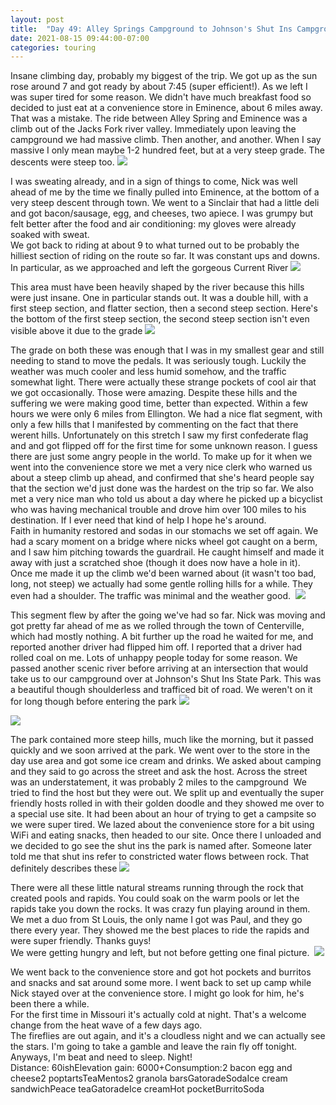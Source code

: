 ```yaml
---
layout: post
title:  "Day 49: Alley Springs Campground to Johnson's Shut Ins Campground"
date: 2021-08-15 09:44:00-07:00
categories: touring
---
```

Insane climbing day, probably my biggest of the trip. We got up as the sun rose around 7 and got ready by about 7:45 (super efficient!). As we left I was super tired for some reason. We didn't have much breakfast food so decided to just eat at a convenience store in Eminence, about 6 miles away. That was a mistake. The ride between Alley Spring and Eminence was a climb out of the Jacks Fork river valley. Immediately upon leaving the campground we had massive climb. Then another, and another. When I say massive I only mean maybe 1-2 hundred feet, but at a very steep grade. The descents were steep too.
[![](/assets/1629045855434790-0.png)](/assets/1629045855434790-0.png)
  
I was sweating already, and in a sign of things to come, Nick was well ahead of me by the time we finally pulled into Eminence, at the bottom of a very steep descent through town. We went to a Sinclair that had a little deli and got bacon/sausage, egg, and cheeses, two apiece. I was grumpy but felt better after the food and air conditioning: my gloves were already soaked with sweat.  
We got back to riding at about 9 to what turned out to be probably the hilliest section of riding on the route so far. It was constant ups and downs. In particular, as we approached and left the gorgeous Current River
[![](/assets/1629045852054068-1.png)](/assets/1629045852054068-1.png)
  
This area must have been heavily shaped by the river because this hills were just insane. One in particular stands out. It was a double hill, with a first steep section, and flatter section, then a second steep section. Here's the bottom of the first steep section, the second steep section isn't even visible above it due to the grade
[![](/assets/1629045848686723-2.png)](/assets/1629045848686723-2.png)
  
The grade on both these was enough that I was in my smallest gear and still needing to stand to move the pedals. It was seriously tough. Luckily the weather was much cooler and less humid somehow, and the traffic somewhat light. There were actually these strange pockets of cool air that we got occasionally. Those were amazing. Despite these hills and the suffering we were making good time, better than expected. Within a few hours we were only 6 miles from Ellington. We had a nice flat segment, with only a few hills that I manifested by commenting on the fact that there werent hills. Unfortunately on this stretch I saw my first confederate flag and and got flipped off for the first time for some unknown reason. I guess there are just some angry people in the world. To make up for it when we went into the convenience store we met a very nice clerk who warned us about a steep climb up ahead, and confirmed that she's heard people say that the section we'd just done was the hardest on the trip so far. We also met a very nice man who told us about a day where he picked up a bicyclist who was having mechanical trouble and drove him over 100 miles to his destination. If I ever need that kind of help I hope he's around.   
Faith in humanity restored and sodas in our stomachs we set off again. We had a scary moment on a bridge where nicks wheel got caught on a berm, and I saw him pitching towards the guardrail. He caught himself and made it away with just a scratched shoe (though it does now have a hole in it).  
Once me made it up the climb we'd been warned about (it wasn't too bad, long, not steep) we actually had some gentle rolling hills for a while. They even had a shoulder. The traffic was minimal and the weather good. 
[![](/assets/1629045845525841-3.png)](/assets/1629045845525841-3.png)
  
This segment flew by after the going we've had so far. Nick was moving and got pretty far ahead of me as we rolled through the town of Centerville, which had mostly nothing. A bit further up the road he waited for me, and reported another driver had flipped him off. I reported that a driver had rolled coal on me. Lots of unhappy people today for some reason. We passed another scenic river before arriving at an intersection that would take us to our campground over at Johnson's Shut Ins State Park. This was a beautiful though shoulderless and trafficed bit of road. We weren't on it for long though before entering the park
[![](/assets/1629045841218176-4.png)](/assets/1629045841218176-4.png)

[![](/assets/1629045837361342-5.png)](/assets/1629045837361342-5.png)
  
The park contained more steep hills, much like the morning, but it passed quickly and we soon arrived at the park. We went over to the store in the day use area and got some ice cream and drinks. We asked about camping and they said to go across the street and ask the host. Across the street was an understatement, it was probably 2 miles to the campground  We tried to find the host but they were out. We split up and eventually the super friendly hosts rolled in with their golden doodle and they showed me over to a special use site. It had been about an hour of trying to get a campsite so we were super tired. We lazed about the convenience store for a bit using WiFi and eating snacks, then headed to our site. Once there I unloaded and we decided to go see the shut ins the park is named after. Someone later told me that shut ins refer to constricted water flows between rock. That definitely describes these
[![](/assets/1629045833256340-6.png)](/assets/1629045833256340-6.png)
  
There were all these little natural streams running through the rock that created pools and rapids. You could soak on the warm pools or let the rapids take you down the rocks. It was crazy fun playing around in them. We met a duo from St Louis, the only name I got was Paul, and they go there every year. They showed me the best places to ride the rapids and were super friendly. Thanks guys!   
We were getting hungry and left, but not before getting one final picture. 
[![](/assets/1629045829074756-7.png)](/assets/1629045829074756-7.png)
  
We went back to the convenience store and got hot pockets and burritos and snacks and sat around some more. I went back to set up camp while Nick stayed over at the convenience store. I might go look for him, he's been there a while.   
For the first time in Missouri it's actually cold at night. That's a welcome change from the heat wave of a few days ago.  
The fireflies are out again, and it's a cloudless night and we can actually see the stars. I'm going to take a gamble and leave the rain fly off tonight.   
Anyways, I'm beat and need to sleep. Night!  
Distance: 60ishElevation gain: 6000+Consumption:2 bacon egg and cheese2 poptartsTeaMentos2 granola barsGatoradeSodaIce cream sandwichPeace teaGatoradeIce creamHot pocketBurritoSoda
